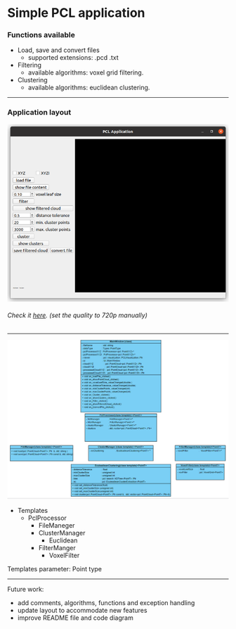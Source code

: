 # Simple PCL application
### Functions available
* Load, save and convert files
  * supported extensions: .pcd .txt
* Filtering
  * available algorithms: voxel grid filtering.
* Clustering
  * available algorithms: euclidean clustering.

___
### Application layout

![](media/layout.PNG)

###### Check it [here](https://drive.google.com/file/d/1E5WDR_QrXmQEPO-EXV3cmHHyO9Jrx7uP/view?usp=sharing).  *(set the quality to 720p manually)*
___


  ![](media/diagram.PNG)
* Templates
  * PclProcessor
    * FileManeger
    * ClusterManager
      * Euclidean
    * FilterManger
      * VoxelFilter

Templates parameter: Point type
___
Future work:
- add comments, algorithms, functions  and exception handling
- update layout to accommodate new features
- improve README file and code diagram
